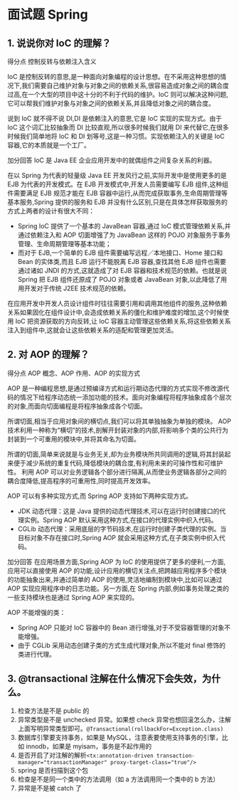 # 面试题 Spring

## 1. 说说你对 IoC 的理解？

得分点 控制反转与依赖注入含义

IoC 是控制反转的意思,是一种面向对象编程的设计思想。在不采用这种思想的情况下,我们需要自己维护对象与对象之间的依赖关系,很容易造成对象之间的耦合度过高,在一个大型的项目中这十分的不利于代码的维护。IoC 则可以解决这种问题,它可以帮我们维护对象与对象之间的依赖关系,并且降低对象之间的耦合度。

说到 IoC 就不得不说 DI,DI 是依赖注入的意思,它是 IoC 实现的实现方式。由于 IoC 这个词汇比较抽象而 DI 比较直观,所以很多时候我们就用 DI 来代替它,在很多时候我们简单地将 IoC 和 DI 划等号,这是一种习惯。实现依赖注入的关键是 IoC 容器,它的本质就是一个工厂。

加分回答 IoC 是 Java EE 企业应用开发中的就偶组件之间复杂关系的利器。

在以 Spring 为代表的轻量级 Java EE 开发风行之前,实际开发中是使用更多的是 EJB 为代表的开发模式。在 EJB 开发模式中,开发人员需要编写 EJB 组件,这种组件需要满足 EJB 规范才能在 EJB 容器中运行,从而完成获取事务,生命周期管理等基本服务,Spring 提供的服务和 EJB 并没有什么区别,只是在具体怎样获取服务的方式上两者的设计有很大不同：

- Spring IoC 提供了一个基本的 JavaBean 容器,通过 IoC 模式管理依赖关系,并通过依赖注入和 AOP 切面增强了为 JavaBean 这样的 POJO 对象服务于事务管理、生命周期管理等基本功能；
- 而对于 EJB,一个简单的 EJB 组件需要编写远程／本地接口、Home 接口和 Bean 的实体类,而且 EJB 运行不能脱离 EJB 容器,查找其他 EJB 组件也需要通过诸如 JNDI 的方式,这就造成了对 EJB 容器和技术规范的依赖。也就是说 Spring 把 EJB 组件还原成了 POJO 对象或者 JavaBean 对象,以此降低了用用开发对于传统 J2EE 技术规范的依赖。

在应用开发中开发人员设计组件时往往需要引用和调用其他组件的服务,这种依赖关系如果固化在组件设计中,会造成依赖关系的僵化和维护难度的增加,这个时候使用 IoC 把资源获取的方向反转,让 IoC 容器主动管理这些依赖关系,将这些依赖关系注入到组件中,这就会让这些依赖关系的适配和管理更加灵活。

## 2. 对 AOP 的理解？

得分点 AOP 概念、AOP 作用、AOP 的实现方式

AOP 是一种编程思想,是通过预编译方式和运行期动态代理的方式实现不修改源代码的情况下给程序动态统一添加功能的技术。面向对象编程将程序抽象成各个层次的对象,而面向切面编程是将程序抽象成各个切面。

所谓切面,相当于应用对象间的横切点,我们可以将其单独抽象为单独的模块。 AOP 技术利用一种称为“横切”的技术,剖解开封装对象的内部,将影响多个类的公共行为封装到一个可重用的模块中,并将其命名为切面。

所谓的切面,简单来说就是与业务无关,却为业务模块所共同调用的逻辑,将其封装起来便于减少系统的重复代码,降低模块的耦合度,有利用未来的可操作性和可维护性。 利用 AOP 可以对业务逻辑各个部分进行隔离,从而使业务逻辑各部分之间的耦合度降低,提高程序的可重用性,同时提高开发效率。

AOP 可以有多种实现方式,而 Spring AOP 支持如下两种实现方式。

- JDK 动态代理：这是 Java 提供的动态代理技术,可以在运行时创建接口的代理实例。Spring AOP 默认采用这种方式,在接口的代理实例中织入代码。
- CGLib 动态代理：采用底层的字节码技术,在运行时创建子类代理的实例。当目标对象不存在接口时,Spring AOP 就会采用这种方式,在子类实例中织入代码。

加分回答 在应用场景方面,Spring AOP 为 IoC 的使用提供了更多的便利,一方面,应用可以直接使用 AOP 的功能,设计应用的横切关注点,把跨越应用程序多个模块的功能抽象出来,并通过简单的 AOP 的使用,灵活地编制到模块中,比如可以通过 AOP 实现应用程序中的日志功能。另一方面,在 Spring 内部,例如事务处理之类的一些支持模块也是通过 Spring AOP 来实现的。

AOP 不能增强的类：

- Spring AOP 只能对 IoC 容器中的 Bean 进行增强,对于不受容器管理的对象不能增强。
- 由于 CGLib 采用动态创建子类的方式生成代理对象,所以不能对 final 修饰的类进行代理。

## 3. @transactional 注解在什么情况下会失效，为什么。

1. 检查方法是不是 public 的
2. 异常类型是不是 unchecked 异常。如果想 check 异常也想回滚怎么办，注解上面写明异常类型即可。`@Transactional(rollbackFor=Exception.class)`
3. 数据库引擎要支持事务，如果是 MySQL，注意表要使用支持事务的引擎，比如 innodb，如果是 myisam，事务是不起作用的
4. 是否开启了对注解的解析`<tx:annotation-driven transaction-manager="transactionManager" proxy-target-class="true"/>`
5. spring 是否扫描到这个包
6. 检查是不是同一个类中的方法调用（如 a 方法调用同一个类中的 b 方法）
7. 异常是不是被 catch 了
